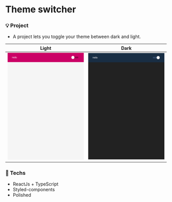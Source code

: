 # Theme switcher

### 💡 Project
- A project lets you toggle your theme between dark and light. 

| Light    | Dark     | 
|----------|----------|
<img src="assets/light.png" alt="light-theme" width="300px"> | <img src="assets/dark.png" alt="dark-theme" width="300px">


### 📱 Techs
- ReactJs + TypeScript
- Styled-components
- Polished

